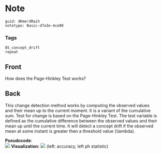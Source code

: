 # Note
```
guid: dKme!dRaih
notetype: Basic-d7a3e-4ce08
```

### Tags
```
05_concept_drift
repeat
```

## Front
How does the Page-Hinkley Test works?

## Back
This change detection method works by computing the observed values
and their mean up to the current moment. It is a variant of the
cumulative sum. Test for change is based on the Page-Hinkley Test.
The test variable is defined as the cumulative difference between
the observed values and their mean up until the current time. It
will detect a concept drift if the observed mean at some instant is
greater then a threshold value \(\lambda\).
<div>
  <b>Pseudocode</b>:
</div>
<div>
  <img src="paste-761545ec553c8a36247791dc70480660b1e08364.jpg">
  <b>Visualization:</b> <img src= 
  "paste-e17a5cac80038427676ac0264422949385e08f56.jpg"> (left:
  accuracy, left ph statistic)
</div>
